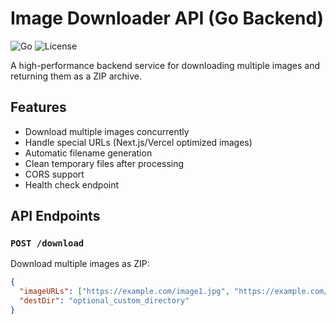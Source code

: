 # Image Downloader API (Go Backend)

![Go](https://img.shields.io/badge/Go-1.21+-blue)
![License](https://img.shields.io/badge/License-MIT-green)

A high-performance backend service for downloading multiple images and returning them as a ZIP archive.

## Features

- Download multiple images concurrently
- Handle special URLs (Next.js/Vercel optimized images)
- Automatic filename generation
- Clean temporary files after processing
- CORS support
- Health check endpoint

## API Endpoints

### `POST /download`

Download multiple images as ZIP:

```json
{
  "imageURLs": ["https://example.com/image1.jpg", "https://example.com/image2.png"],
  "destDir": "optional_custom_directory"
}
